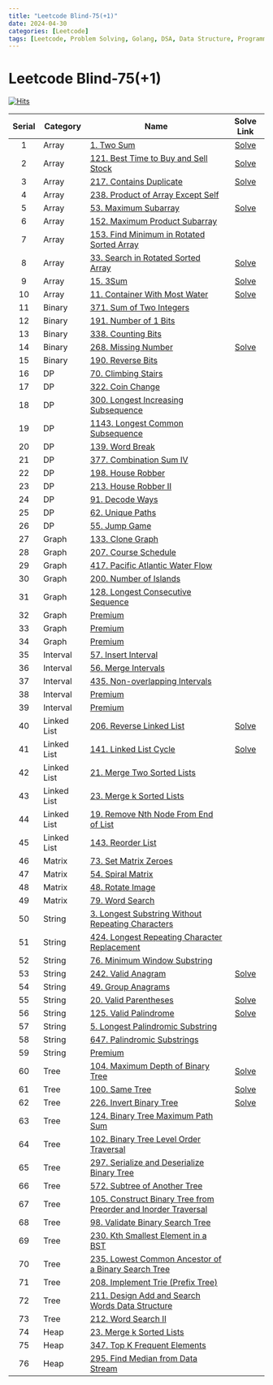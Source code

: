 ```yaml
---
title: "Leetcode Blind-75(+1)"
date: 2024-04-30
categories: [Leetcode]
tags: [Leetcode, Problem Solving, Golang, DSA, Data Structure, Programming, Algorithm, Array, Binary, DP, Graph, Interval, Linked List, Matrix, String, Tree, Heap]
---
```



# Leetcode Blind-75(+1)
[![Hits](https://hits.sh/mokhlesurr031.github.io/posts/leetcode-blind75.svg)](https://hits.sh/mokhlesurr031.github.io/posts/leetcode-blind75/)



| Serial | Category | Name | Solve Link |
| :----: | ------ | -------- | :---: |
| 1 | Array | [1. Two Sum](https://leetcode.com/problems/two-sum/description/) | [Solve](https://mokhlesurr031.github.io/posts/leetcode-two-sum/) |
| 2 | Array | [121. Best Time to Buy and Sell Stock](https://leetcode.com/problems/best-time-to-buy-and-sell-stock/description/) | [Solve](https://mokhlesurr031.github.io/posts/leetcode-best-time-to-buy-and-sell-stock/) |
| 3 | Array | [217. Contains Duplicate](https://leetcode.com/problems/contains-duplicate/description/) | [Solve](https://mokhlesurr031.github.io/posts/leetcode-contains-duplicate/) |
| 4 | Array | [238. Product of Array Except Self](https://leetcode.com/problems/product-of-array-except-self/description/) | |
| 5 | Array | [53. Maximum Subarray](https://leetcode.com/problems/maximum-subarray/description/) | [Solve](https://mokhlesurr031.github.io/posts/leetcode-maximum-subarray/) |
| 6 | Array | [152. Maximum Product Subarray](https://leetcode.com/problems/maximum-product-subarray/description/) | |
| 7 | Array | [153. Find Minimum in Rotated Sorted Array](https://leetcode.com/problems/find-minimum-in-rotated-sorted-array/description/) | |
| 8 | Array | [33. Search in Rotated Sorted Array](https://leetcode.com/problems/search-in-rotated-sorted-array/description/) | [Solve](https://mokhlesurr031.github.io/posts/leetcode-search-in-rotated-sorted-array/) |
| 9 | Array | [15. 3Sum](https://leetcode.com/problems/3sum/description/) | [Solve](https://mokhlesurr031.github.io/posts/leetcode-3sum/) |
| 10 | Array | [11. Container With Most Water](https://leetcode.com/problems/container-with-most-water/description/) | [Solve](https://mokhlesurr031.github.io/posts/leetcode-container-with-most-water/) |
| 11 | Binary | [371. Sum of Two Integers](https://leetcode.com/problems/sum-of-two-integers/description/) | |
| 12 | Binary | [191. Number of 1 Bits](https://leetcode.com/problems/number-of-1-bits/description/) | |
| 13 | Binary | [338. Counting Bits](https://leetcode.com/problems/counting-bits/description/) | |
| 14 | Binary | [268. Missing Number](https://leetcode.com/problems/missing-number/description/) | [Solve](https://mokhlesurr031.github.io/posts/leetcode-missing-number/) |
| 15 | Binary | [190. Reverse Bits](https://leetcode.com/problems/reverse-bits/description/) | |
| 16 | DP | [70. Climbing Stairs](https://leetcode.com/problems/climbing-stairs/description/) | |
| 17 | DP | [322. Coin Change](https://leetcode.com/problems/coin-change/description/) | |
| 18 | DP | [300. Longest Increasing Subsequence](https://leetcode.com/problems/longest-increasing-subsequence/description/) | |
| 19 | DP | [1143. Longest Common Subsequence](https://leetcode.com/problems/longest-common-subsequence/description/) | |
| 20 | DP | [139. Word Break](https://leetcode.com/problems/word-break/description/) | |
| 21 | DP | [377. Combination Sum IV](https://leetcode.com/problems/combination-sum-iv/description/) | |
| 22 | DP | [198. House Robber](https://leetcode.com/problems/house-robber/description/) | |
| 23 | DP | [213. House Robber II](https://leetcode.com/problems/house-robber-ii/description/) | |
| 24 | DP | [91. Decode Ways](https://leetcode.com/problems/decode-ways/description/) | |
| 25 | DP | [62. Unique Paths](https://leetcode.com/problems/unique-paths/description/) | |
| 26 | DP | [55. Jump Game](https://leetcode.com/problems/jump-game/description/) | |
| 27 | Graph | [133. Clone Graph](https://leetcode.com/problems/clone-graph/description/) | |
| 28 | Graph | [207. Course Schedule](https://leetcode.com/problems/course-schedule/description/) | |
| 29 | Graph | [417. Pacific Atlantic Water Flow](https://leetcode.com/problems/pacific-atlantic-water-flow/description/) | |
| 30 | Graph | [200. Number of Islands](https://leetcode.com/problems/number-of-islands/description/) | |
| 31 | Graph | [128. Longest Consecutive Sequence](https://leetcode.com/problems/longest-consecutive-sequence/description/) | |
| 32 | Graph | [Premium](https://leetcode.com/problems/alien-dictionary/description/) | |
| 33 | Graph | [Premium](https://leetcode.com/problems/graph-valid-tree/description/) | |
| 34 | Graph | [Premium](https://leetcode.com/problems/number-of-connected-components-in-an-undirected-graph/description/) | |
| 35 | Interval | [57. Insert Interval](https://leetcode.com/problems/insert-interval/) | |
| 36 | Interval | [56. Merge Intervals](https://leetcode.com/problems/merge-intervals/) | |
| 37 | Interval | [435. Non-overlapping Intervals](https://leetcode.com/problems/non-overlapping-intervals/) | |
| 38 | Interval | [Premium](https://leetcode.com/problems/meeting-rooms/) | |
| 39 | Interval | [Premium](https://leetcode.com/problems/meeting-rooms-ii/) | |
| 40 | Linked List | [206. Reverse Linked List](https://leetcode.com/problems/reverse-linked-list/) | [Solve](https://mokhlesurr031.github.io/posts/leetcode-reverse-linked-list/) |
| 41 | Linked List | [141. Linked List Cycle](https://leetcode.com/problems/linked-list-cycle/) | [Solve](https://mokhlesurr031.github.io/posts/leetcode-linked-list-cycle/) |
| 42 | Linked List | [21. Merge Two Sorted Lists](https://leetcode.com/problems/merge-two-sorted-lists/) | |
| 43 | Linked List | [23. Merge k Sorted Lists](https://leetcode.com/problems/merge-k-sorted-lists/) | |
| 44 | Linked List | [19. Remove Nth Node From End of List](https://leetcode.com/problems/remove-nth-node-from-end-of-list/) | |
| 45 | Linked List | [143. Reorder List](https://leetcode.com/problems/reorder-list/) | |
| 46 | Matrix | [73. Set Matrix Zeroes](https://leetcode.com/problems/set-matrix-zeroes/) | |
| 47 | Matrix | [54. Spiral Matrix](https://leetcode.com/problems/spiral-matrix/) | |
| 48 | Matrix | [48. Rotate Image](https://leetcode.com/problems/rotate-image/) | |
| 49 | Matrix | [79. Word Search](https://leetcode.com/problems/word-search/) | |
| 50 | String | [3. Longest Substring Without Repeating Characters](https://leetcode.com/problems/longest-substring-without-repeating-characters/) | |
| 51 | String | [424. Longest Repeating Character Replacement](https://leetcode.com/problems/longest-repeating-character-replacement/) | |
| 52 | String | [76. Minimum Window Substring](https://leetcode.com/problems/minimum-window-substring/) | |
| 53 | String | [242. Valid Anagram](https://leetcode.com/problems/valid-anagram/) | [Solve](https://mokhlesurr031.github.io/posts/leetcode-valid-anagram/) |
| 54 | String | [49. Group Anagrams](https://leetcode.com/problems/group-anagrams/) | |
| 55 | String | [20. Valid Parentheses](https://leetcode.com/problems/valid-parentheses/) | [Solve](https://mokhlesurr031.github.io/posts/leetcode-valid-parentheses/) |
| 56 | String | [125. Valid Palindrome](https://leetcode.com/problems/valid-palindrome/) | [Solve](https://mokhlesurr031.github.io/posts/leetcode-valid-palindrome/) |
| 57 | String | [5. Longest Palindromic Substring](https://leetcode.com/problems/longest-palindromic-substring/) | |
| 58 | String | [647. Palindromic Substrings](https://leetcode.com/problems/palindromic-substrings/) | |
| 59 | String | [Premium](https://leetcode.com/problems/encode-and-decode-strings/) | |
| 60 | Tree | [104. Maximum Depth of Binary Tree](https://leetcode.com/problems/maximum-depth-of-binary-tree/) | [Solve](https://mokhlesurr031.github.io/posts/leetcode-maximum-depth-of-binary-tree/) |
| 61 | Tree | [100. Same Tree](https://leetcode.com/problems/same-tree/) | [Solve](https://mokhlesurr031.github.io/posts/leetcode-same-tree/) |
| 62 | Tree | [226. Invert Binary Tree](https://leetcode.com/problems/invert-binary-tree/) | [Solve](https://mokhlesurr031.github.io/posts/leetcode-invert-binary-tree/)|
| 63 | Tree | [124. Binary Tree Maximum Path Sum](https://leetcode.com/problems/binary-tree-maximum-path-sum/) | |
| 64 | Tree | [102. Binary Tree Level Order Traversal](https://leetcode.com/problems/binary-tree-level-order-traversal/) | |
| 65 | Tree | [297. Serialize and Deserialize Binary Tree](https://leetcode.com/problems/serialize-and-deserialize-binary-tree/) | |
| 66 | Tree | [572. Subtree of Another Tree](https://leetcode.com/problems/subtree-of-another-tree/) | |
| 67 | Tree | [105. Construct Binary Tree from Preorder and Inorder Traversal](https://leetcode.com/problems/construct-binary-tree-from-preorder-and-inorder-traversal/) | |
| 68 | Tree | [98. Validate Binary Search Tree](https://leetcode.com/problems/validate-binary-search-tree/) | |
| 69 | Tree | [230. Kth Smallest Element in a BST](https://leetcode.com/problems/kth-smallest-element-in-a-bst/) | |
| 70 | Tree | [235. Lowest Common Ancestor of a Binary Search Tree](https://leetcode.com/problems/lowest-common-ancestor-of-a-binary-search-tree/) | |
| 71 | Tree | [208. Implement Trie (Prefix Tree)](https://leetcode.com/problems/implement-trie-prefix-tree/) | |
| 72 | Tree | [211. Design Add and Search Words Data Structure](https://leetcode.com/problems/add-and-search-word-data-structure-design/) | |
| 73 | Tree | [212. Word Search II](https://leetcode.com/problems/word-search-ii/) | |
| 74 | Heap | [23. Merge k Sorted Lists](https://leetcode.com/problems/merge-k-sorted-lists/) | |
| 75 | Heap | [347. Top K Frequent Elements](https://leetcode.com/problems/top-k-frequent-elements/) | |
| 76 | Heap | [295. Find Median from Data Stream](https://leetcode.com/problems/find-median-from-data-stream/) | |

